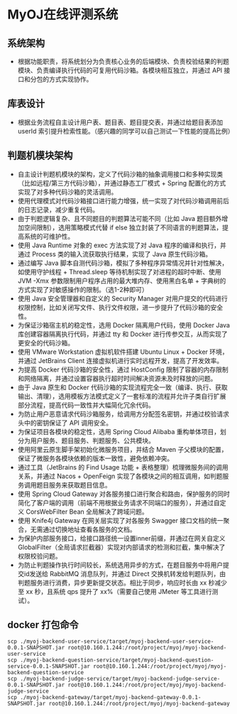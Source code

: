 # MyOJ在线评测系统


## 系统架构
- 根据功能职责，将系统划分为负责核心业务的后端模块、负责校验结果的判题模块、负责编译执行代码的可复用代码沙箱。各模块相互独立，并通过 API 接口和分包的方式实现协作。

## 库表设计
- 根据业务流程自主设计用户表、题目表、题目提交表，并通过给题目表添加 userId 索引提升检索性能。（感兴趣的同学可以自己测试一下性能的提高比例）

## 判题机模块架构
- 自主设计判题机模块的架构，定义了代码沙箱的抽象调用接口和多种实现类（比如远程/第三方代码沙箱），并通过静态工厂模式 + Spring 配置化的方式实现了对多种代码沙箱的灵活调用。
- 使用代理模式对代码沙箱接口进行能力增强，统一实现了对代码沙箱调用前后的日志记录，减少重复代码。
- 由于判题逻辑复杂、且不同题目的判题算法可能不同（比如 Java 题目额外增加空间限制），选用策略模式代替 if else 独立封装了不同语言的判题算法，提高系统的可维护性。
- 使用 Java Runtime 对象的 exec 方法实现了对 Java 程序的编译和执行，并通过 Process 类的输入流获取执行结果，实现了 Java 原生代码沙箱。
- 通过编写 Java 脚本自测代码沙箱，模拟了多种程序异常情况并针对性解决，如使用守护线程 + Thread.sleep 等待机制实现了对进程的超时中断、使用 JVM -Xmx 参数限制用户程序占用的最大堆内存、使用黑白名单 + 字典树的方式实现了对敏感操作的限制。（选1-2种即可）
- 使用 Java 安全管理器和自定义的 Security Manager 对用户提交的代码进行权限控制，比如关闭写文件、执行文件权限，进一步提升了代码沙箱的安全性。
- 为保证沙箱宿主机的稳定性，选用 Docker 隔离用户代码，使用 Docker Java 库创建容器隔离执行代码，并通过 tty 和 Docker 进行传参交互，从而实现了更安全的代码沙箱。
- 使用 VMware Workstation 虚拟机软件搭建 Ubuntu Linux + Docker 环境，并通过 JetBrains Client 连接虚拟机进行实时远程开发，提高了开发效率。
- 为提高 Docker 代码沙箱的安全性，通过 HostConfig 限制了容器的内存限制和网络隔离，并通过设置容器执行超时时间解决资源未及时释放的问题。
- 由于 Java 原生和 Docker 代码沙箱的实现流程完全一致（编译、执行、获取输出、清理），选用模板方法模式定义了一套标准的流程并允许子类自行扩展部分流程，提高代码一致性并大幅简化冗余代码。
- 为防止用户恶意请求代码沙箱服务，给调用方分配签名密钥，并通过校验请求头中的密钥保证了 API 调用安全。
- 为保证项目各模块的稳定性，选用 Spring Cloud Alibaba 重构单体项目，划分为用户服务、题目服务、判题服务、公共模块。
- 使用阿里云原生脚手架初始化微服务项目，并结合 Maven 子父模块的配置，保证了微服务各模块依赖的版本一致性，避免依赖冲突。
- 通过工具（JetBrains 的 Find Usage 功能 + 表格整理）梳理微服务间的调用关系，并通过 Nacos + OpenFeign 实现了各模块之间的相互调用，如判题服务调用题目服务来获取题目信息。
- 使用 Spring Cloud Gateway 对各服务接口进行聚合和路由，保护服务的同时简化了客户端的调用（前端不用根据业务请求不同端口的服务），并通过自定义 CorsWebFilter Bean 全局解决了跨域问题。
- 使用 Knife4j Gateway 在网关层实现了对各服务 Swagger 接口文档的统一聚合，无需通过切换地址查看各服务的文档。
- 为保护内部服务接口，给接口路径统一设置inner前缀，并通过在网关自定义 GlobalFilter（全局请求拦截器）实现对内部请求的检测和拦截，集中解决了权限校验问题。
- 为防止判题操作执行时间较长，系统选用异步的方式，在题目服务中将用户提交id发送给 RabbitMQ 消息队列，并通过 Direct 交换机转发给判题队列，由判题服务进行消费，异步更新提交状态。相比于同步，响应时长由 xx 秒减少至 xx 秒，且系统 qps 提升了 xx%（需要自己使用 JMeter 等工具进行测试）。


## docker 打包命令

```shell
scp ./myoj-backend-user-service/target/myoj-backend-user-service-0.0.1-SNAPSHOT.jar root@10.160.1.244:/root/project/myoj/myoj-backend-user-service
scp ./myoj-backend-question-service/target/myoj-backend-question-service-0.0.1-SNAPSHOT.jar root@10.160.1.244:/root/project/myoj/myoj-backend-question-service
scp ./myoj-backend-judge-service/target/myoj-backend-judge-service-0.0.1-SNAPSHOT.jar root@10.160.1.244:/root/project/myoj/myoj-backend-judge-service
scp ./myoj-backend-gateway/target/myoj-backend-gateway-0.0.1-SNAPSHOT.jar root@10.160.1.244:/root/project/myoj/myoj-backend-gateway

```